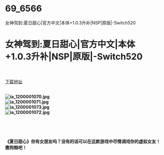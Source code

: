 # 69_6566
女神驾到:夏日甜心|官方中文|本体+1.0.3升补|NSP|原版|-Switch520
# 女神驾到:夏日甜心|官方中文|本体+1.0.3升补|NSP|原版|-Switch520
 <br/></br>
[下载地址](https://www.switch520.cc/article/6566 "下载地址")
<br/></br>

<p><strong><img title="ia_1200001070.jpg" src="https://ddcdn.jd.com/ddimg/jfs/t1/117286/25/19582/42247/5f7e191bE146b77d7/5dab74b9d0e16272.jpg" alt="ia_1200001070.jpg"></strong><br>
<strong><img title="ia_1200001071.jpg" src="https://ddcdn.jd.com/ddimg/jfs/t1/126797/6/14343/45567/5f7e191dEd4d98e8b/54154af1e5d1171b.jpg" alt="ia_1200001071.jpg"></strong><br>
<strong><img title="ia_1200001073.jpg" src="https://ddcdn.jd.com/ddimg/jfs/t1/150425/21/2926/43553/5f7e191eE4bcfd69a/2e9c716dc6e3f680.jpg" alt="ia_1200001073.jpg"></strong><br>
<strong><img title="ia_1200001072.jpg" src="https://ddcdn.jd.com/ddimg/jfs/t1/144632/13/10204/45425/5f7e191eE3ca133d1/25025807021d4044.jpg" alt="ia_1200001072.jpg"><br>
</strong></p>
<p><strong>&nbsp;</strong></p>
<p><strong>&nbsp;</strong></p>
<p><strong>《夏日甜心》你有女朋友吗？没有的话可以在这款游戏中尽情调戏你的虚拟女友！撒狗粮吧！</strong></p>
<p>&nbsp;</p>

